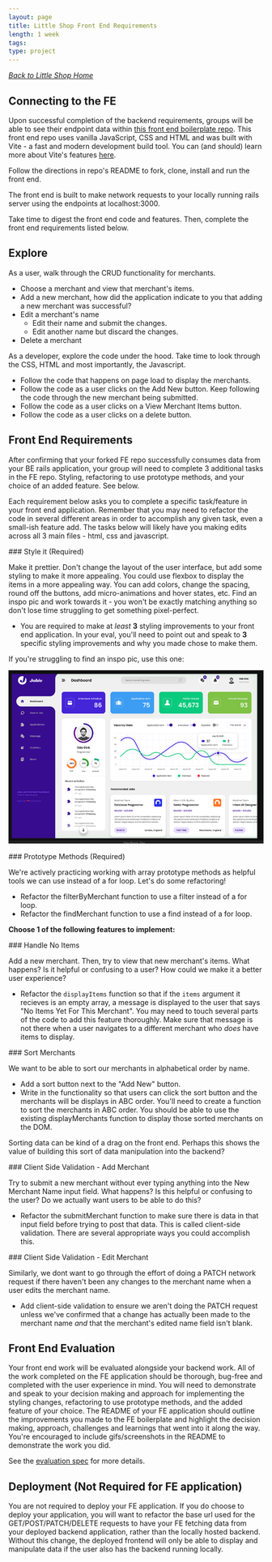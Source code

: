 ```yaml
---
layout: page
title: Little Shop Front End Requirements
length: 1 week
tags:
type: project
---
```




_[Back to Little Shop Home](./index)_

## Connecting to the FE

Upon successful completion of the backend requirements, groups will be able to see their endpoint data within [this front end boilerplate repo](https://github.com/turingschool-examples/little-shop-fe-group-starter).  This front end repo uses vanilla JavaScript, CSS and HTML and was built with Vite - a fast and modern development build tool. You can (and should) learn more about Vite's features [here](https://vitejs.dev/).

Follow the directions in repo's README to fork, clone, install and run the front end.  

The front end is built to make network requests to your locally running rails server using the endpoints at localhost:3000.   

Take time to digest the front end code and features.  Then, complete the front end requirements listed below.

## Explore

As a user, walk through the CRUD functionality for merchants.  

- Choose a merchant and view that merchant's items.
- Add a new merchant, how did the application indicate to you that adding a new merchant was successful?
- Edit a merchant's name
  - Edit their name and submit the changes.
  - Edit another name but discard the changes.
- Delete a merchant

As a developer, explore the code under the hood.  Take time to look through the CSS, HTML and most importantly, the Javascript.

- Follow the code that happens on page load to display the merchants.
- Follow the code as a user clicks on the Add New button.  Keep following the code through the new merchant being submitted.
- Follow the code as a user clicks on a View Merchant Items button.  
- Follow the code as a user clicks on a delete button.


## Front End Requirements

After confirming that your forked FE repo successfully consumes data from your BE rails application, your group will need to complete 3 additional tasks in the FE repo.  Styling, refactoring to use prototype methods, and your choice of an added feature. See below.

Each requirement below asks you to complete a specific task/feature in your front end application.  Remember that you may need to refactor the code in several different areas in order to accomplish any given task, even a small-ish feature add.  The tasks below will likely have you making edits across all 3 main files - html, css and javascript.

<section class="dropdown">
### Style it (Required)

Make it prettier.  Don't change the layout of the user interface, but add some styling to make it more appealing.  You could use flexbox to display the items in a more appealing way.  You can add colors, change the spacing, round off the buttons, add micro-animations and hover states, etc.  Find an inspo pic and work towards it - you won't be exactly matching anything so don't lose time struggling to get something pixel-perfect. 
  - You are required to make at _least_ **3** styling improvements to your front end application.  In your eval, you'll need to point out and speak to **3** specific styling improvements and why you made chose to make them. 

 If you're struggling to find an inspo pic, use this one:  

 ![jobie design inspo](../../../assets/images/projects/jobie_design_inspo.png)
</section>

<section class="dropdown">
### Prototype Methods (Required)

We're actively practicing working with array prototype methods as helpful tools we can use instead of a for loop.  Let's do some refactoring!
  - Refactor the filterByMerchant function to use a filter instead of a for loop.
  - Refactor the findMerchant function to use a find instead of a for loop.
</section>

**Choose 1 of the following features to implement:**

<section class="dropdown">
### Handle No Items

Add a new merchant.  Then, try to view that new merchant's items.  What happens?  Is it helpful or confusing to a user?  How could we make it a better user experience?
  - Refactor the `displayItems` function so that if the `items` argument it recieves is an empty array, a message is displayed to the user that says "No Items Yet For This Merchant".  You may need to touch several parts of the code to add this feature thoroughly.  Make sure that message is not there when a user navigates to a different merchant who _does_ have items to display.
</section>

<section class="dropdown">
### Sort Merchants

We want to be able to sort our merchants in alphabetical order by name.  
  - Add a sort button next to the "Add New" button.
  - Write in the functionality so that users can click the sort button and the merchants will be displays in ABC order.  You'll need to create a function to sort the merchants in ABC order.  You should be able to use the existing displayMerchants function to display those sorted merchants on the DOM.

Sorting data can be kind of a drag on the front end.  Perhaps this shows the value of building this sort of data manipulation into the backend?
</section>

<section class="dropdown">
### Client Side Validation - Add Merchant

Try to submit a new merchant without ever typing anything into the New Merchant Name input field.  What happens?  Is this helpful or confusing to the user?  Do we actually want users to be able to do this?  
  - Refactor the submitMerchant function to make sure there is data in that input field before trying to post that data.  This is called client-side validation.  There are several appropriate ways you could accomplish this. 
</section>

<section class="dropdown">
### Client Side Validation - Edit Merchant

Similarly, we dont want to go through the effort of doing a PATCH network request if there haven't been any changes to the merchant name when a user edits the merchant name.  
  - Add client-side validation to ensure we aren't doing the PATCH request unless we've confirmed that a change has actually been made to the merchant name _and_ that the merchant's edited name field isn't blank.
</section>


## Front End Evaluation

Your front end work will be evaluated alongside your backend work. All of the work completed on the FE application should be thorough, bug-free and completed with the user experience in mind.  You will need to demonstrate and speak to your decision making and approach for implementing the styling changes, refactoring to use prototype methods, and the added feature of your choice. The README of your FE application should outline the improvements you made to the FE boilerplate and highlight the decision making, approach, challenges and learnings that went into it along the way.  You're encouraged to include gifs/screenshots in the README to demonstrate the work you did. 

See the [evaluation spec](evaluation) for more details.

## Deployment (Not Required for FE application)

You are not required to deploy your FE application. If you do choose to deploy your application, you will want to refactor the base url used for the GET/POST/PATCH/DELETE requests to have your FE fetching data from your deployed backend application, rather than the locally hosted backend.  Without this change, the deployed frontend will only be able to display and manipulate data if the user also has the backend running locally. 
